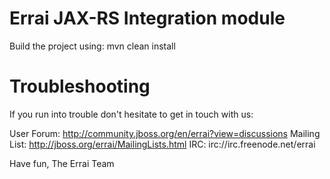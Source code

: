 
Errai JAX-RS Integration module
=======================================

Build the project using: mvn clean install

Troubleshooting
=======================================

If you run into trouble don't hesitate to get in touch with us:

User Forum:     http://community.jboss.org/en/errai?view=discussions 
Mailing List:   http://jboss.org/errai/MailingLists.html
IRC:            irc://irc.freenode.net/errai


Have fun,
The Errai Team
